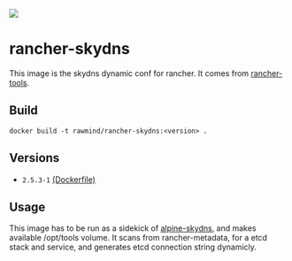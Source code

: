 [![](https://images.microbadger.com/badges/image/rawmind/rancher-skydns.svg)](https://microbadger.com/images/rawmind/rancher-skydns "Get your own image badge on microbadger.com")

rancher-skydns
==============

This image is the skydns dynamic conf for rancher. It comes from [rancher-tools][rancher-tools].

## Build

```
docker build -t rawmind/rancher-skydns:<version> .
```

## Versions

- `2.5.3-1` [(Dockerfile)](https://github.com/rawmind0/rancher-skydns/blob/2.5.3-1/README.md)


## Usage

This image has to be run as a sidekick of [alpine-skydns][alpine-skydns], and makes available /opt/tools volume. It scans from rancher-metadata, for a etcd stack and service, and generates etcd connection string dynamicly.


[alpine-skydns]: https://github.com/rawmind0/alpine-kafka
[rancher-tools]: https://github.com/rawmind0/rancher-tools